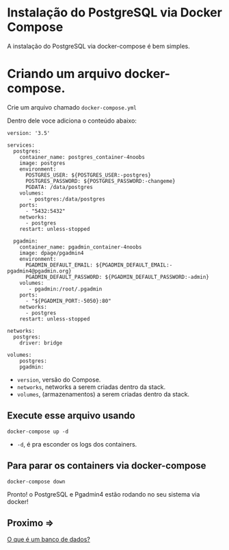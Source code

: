 # Instalação do PostgreSQL via Docker Compose

A instalação do PostgreSQL via docker-compose é bem simples.

# Criando um arquivo docker-compose.

Crie um arquivo chamado `docker-compose.yml`

Dentro dele voce adiciona o conteúdo abaixo:

```
version: '3.5'

services:
  postgres:
    container_name: postgres_container-4noobs
    image: postgres
    environment:
      POSTGRES_USER: ${POSTGRES_USER:-postgres}
      POSTGRES_PASSWORD: ${POSTGRES_PASSWORD:-changeme}
      PGDATA: /data/postgres
    volumes:
       - postgres:/data/postgres
    ports:
      - "5432:5432"
    networks:
      - postgres
    restart: unless-stopped

  pgadmin:
    container_name: pgadmin_container-4noobs
    image: dpage/pgadmin4
    environment:
      PGADMIN_DEFAULT_EMAIL: ${PGADMIN_DEFAULT_EMAIL:-pgadmin4@pgadmin.org}
      PGADMIN_DEFAULT_PASSWORD: ${PGADMIN_DEFAULT_PASSWORD:-admin}
    volumes:
       - pgadmin:/root/.pgadmin
    ports:
      - "${PGADMIN_PORT:-5050}:80"
    networks:
      - postgres
    restart: unless-stopped

networks:
  postgres:
    driver: bridge

volumes:
    postgres:
    pgadmin:
```

- `version`, versão do Compose.
- `networks`, networks a serem criadas dentro da stack.
- `volumes`, (armazenamentos) a serem criadas dentro da stack.

## Execute esse arquivo usando

`docker-compose up -d `

- `-d`, é pra esconder os logs dos containers.

## Para parar os containers via docker-compose

`docker-compose down`

Pronto! o PostgreSQL e Pgadmin4 estão rodando no seu sistema via docker!

## Proximo =>

[O que é um banco de dados?](../oque-bd/README.md)
